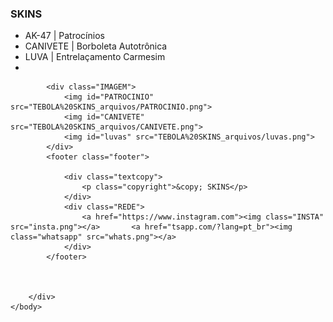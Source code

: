 <!DOCTYPE html>
<html lang="pt-br"><head>
<meta http-equiv="content-type" content="text/html; charset=UTF-8">
    <meta charset="UTF-8">
    <meta http-equiv="X-UA-Compatible" content="IE=edge">
    <link rel="stylesheet" href="TEBOLA%20SKINS_arquivos/STYLE.CSS">
    <title>TEBOLA SKINS</title>
</head>
<body>
    <div class="SKINS">
		<h3 class="titulo-centralizado">    SKINS</h3>
			<ul>
				<li class="itens">AK-47 | Patrocínios </li>
				<li class="itens">CANIVETE | Borboleta Autotrônica</li>
				<li class="itens">LUVA | Entrelaçamento Carmesim</li>
				<li class="itens"></li>
			</ul>

            <div class="IMAGEM">
                <img id="PATROCINIO" src="TEBOLA%20SKINS_arquivos/PATROCINIO.png">
                <img id="CANIVETE" src="TEBOLA%20SKINS_arquivos/CANIVETE.png">
                <img id="luvas" src="TEBOLA%20SKINS_arquivos/luvas.png">
            </div>
            <footer class="footer">

                <div class="textcopy">
                    <p class="copyright">&copy; SKINS</p>
                </div>
                <div class="REDE">
                    <a href="https://www.instagram.com"><img class="INSTA" src="insta.png"></a>       <a href="tsapp.com/?lang=pt_br"><img class="whatsapp" src="whats.png"></a>
                </div>
            </footer> 



        </div>
    </body>
</html>

